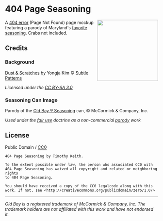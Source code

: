 # 404 Page Seasoning

<img src="https://raw.githubusercontent.com/keithieopia/404-page-seasoning/master/img/old-page-seasoning.png" align="right" width="200">

A [404 error](https://en.wikipedia.org/wiki/HTTP_404) (Page Not Found) page mockup featuring a parody of Maryland's [favorite seasoning](http://www.oldbay.com). Crabs not included.

## Credits

### Background
[Dust & Scratches](https://www.toptal.com/designers/subtlepatterns/dust-scratches/) by Yongja Kim &copy; [Subtle Patterns](https://www.toptal.com/designers/subtlepatterns/)  

*Licensed under the [CC BY-SA 3.0](https://creativecommons.org/licenses/by-sa/3.0/)*

### Seasoning Can Image
Parody of the [Old Bay &#174; Seasoning](http://www.oldbay.com) can, &copy; McCormick & Company, Inc.  
  
*Used under the [fair use](https://www.law.cornell.edu/uscode/text/17/107) doctrine as a non-commercial [parody](https://en.wikipedia.org/wiki/Fair_use#Fair_use_and_parody) work*


## License

Public Domain / [CC0](http://creativecommons.org/publicdomain/zero/1.0/)

    404 Page Seasoning by Timothy Keith.  
      
    To the extent possible under law, the person who associated CC0 with  
    404 Page Seasoning has waived all copyright and related or neighboring rights  
    to 404 Page Seasoning.  

    You should have received a copy of the CC0 legalcode along with this  
    work. If not, see <http://creativecommons.org/publicdomain/zero/1.0/>

---

*Old Bay is a registered trademark of McCormick & Company, Inc. The trademark holders are not affiliated with this work and have not endorsed it.*




